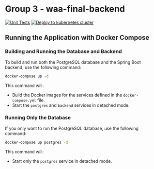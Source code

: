 # Group 3 - waa-final-backend

[![Unit Tests](https://github.com/devsteppe9/waa-final-backend/actions/workflows/unit-test.yaml/badge.svg)](https://github.com/devsteppe9/waa-final-backend/actions/workflows/unit-test.yaml) 
[![Deploy to kubernetes cluster](https://github.com/devsteppe9/waa-final-backend/actions/workflows/main.yaml/badge.svg)](https://github.com/devsteppe9/waa-final-backend/actions/workflows/main.yaml)

## Running the Application with Docker Compose

### Building and Running the Database and Backend

To build and run both the PostgreSQL database and the Spring Boot backend, use the following command:

```sh
docker-compose up -d
```

This command will:
- Build the Docker images for the services defined in the `docker-compose.yml` file.
- Start the `postgres` and `backend` services in detached mode.

### Running Only the Database

If you only want to run the PostgreSQL database, use the following command:

```sh
docker-compose up postgres -d
```

This command will:
- Start only the `postgres` service in detached mode.
